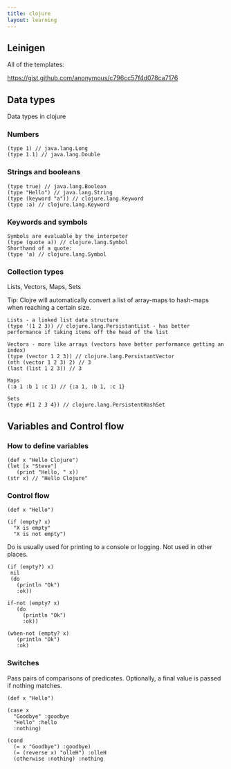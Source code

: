 ```yaml
---
title: clojure
layout: learning
---
```


## Leinigen

All of the templates:

https://gist.github.com/anonymous/c796cc57f4d078ca7176

## Data types

Data types in clojure

### Numbers

```
(type 1) // java.lang.Long
(type 1.1) // java.lang.Double
```

### Strings and booleans

```
(type true) // java.lang.Boolean
(type "Hello") // java.lang.String
(type (keyword "a")) // clojure.lang.Keyword
(type :a) // clojure.lang.Keyword
```

### Keywords and symbols

```
Symbols are evaluable by the interpeter
(type (quote a)) // clojure.lang.Symbol
Shorthand of a quote:
(type 'a) // clojure.lang.Symbol
```

### Collection types

Lists, Vectors, Maps, Sets

Tip: Clojre will automatically convert a list of array-maps to hash-maps when reaching a certain size.
```
Lists - a linked list data structure
(type '(1 2 3)) // clojure.lang.PersistantList - has better performance if taking items off the head of the list

Vectors - more like arrays (vectors have better performance getting an index)
(type (vector 1 2 3)) // clojure.lang.PersistantVector
(nth (vector 1 2 3) 2) // 3
(last (list 1 2 3)) // 3

Maps
(:a 1 :b 1 :c 1) // {:a 1, :b 1, :c 1}

Sets
(type #{1 2 3 4}) // clojure.lang.PersistentHashSet
```

## Variables and Control flow

### How to define variables

```
(def x "Hello Clojure")
(let [x "Steve"]
   (print "Hello, " x))
(str x) // "Hello Clojure"
```

### Control flow
```
(def x "Hello")

(if (empty? x)
  "X is empty"
  "X is not empty")
 ```

Do is usually used for printing to a console or logging. Not used in other places.

 ``` 
(if (empty?) x)
  nil
  (do
    (println "Ok")
    :ok))
```

```
if-not (empty? x)
   (do 
     (println "Ok")
     :ok))
```

```
(when-not (empty? x)
   (println "Ok")
   :ok)
```

### Switches

Pass pairs of comparisons of predicates. Optionally, a final value is passed if nothing matches.

```
(def x "Hello")

(case x
  "Goodbye" :goodbye
  "Hello" :hello
  :nothing)
  
(cond
  (= x "Goodbye") :goodbye)
  (= (reverse x) "olleH") :olleH
  (otherwise :nothing) :nothing
```

